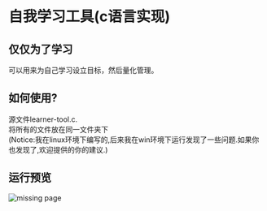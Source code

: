 # 自我学习工具(c语言实现)
## 仅仅为了学习
可以用来为自己学习设立目标，然后量化管理。

## 如何使用?
源文件learner-tool.c.<br>
将所有的文件放在同一文件夹下<br>
(Notice:我在linux环境下编写的,后来我在win环境下运行发现了一些问题.如果你也发现了,欢迎提供的你的建议.)
## 运行预览
![missing page](https://github.com/SkecisAI/image-manage/blob/master/learning_tool.jpg)
